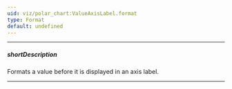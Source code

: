 ```yaml
---
uid: viz/polar_chart:ValueAxisLabel.format
type: Format
default: undefined
---
```

---
##### shortDescription
Formats a value before it is displayed in an axis label.

---
<!--
&lt;!-- %fullDescription% --&gt;

&lt;!-- import * from 'api-reference\10 UI Components\dxChart\1 Configuration\argumentAxis\label\format.md' --&gt;

-->